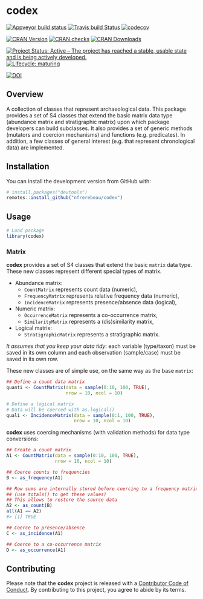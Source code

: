 
<!-- README.md is generated from README.Rmd. Please edit that file -->

# codex

<!-- badges: start -->

[![Appveyor build
status](https://ci.appveyor.com/api/projects/status/7xt157mqcny0pht1?svg=true)](https://ci.appveyor.com/project/nfrerebeau/codex)
[![Travis build
Status](https://travis-ci.org/nfrerebeau/codex.svg?branch=master)](https://travis-ci.org/nfrerebeau/codex)
[![codecov](https://codecov.io/gh/nfrerebeau/codex/branch/master/graph/badge.svg)](https://codecov.io/gh/nfrerebeau/codex)

[![CRAN
Version](http://www.r-pkg.org/badges/version/codex)](https://cran.r-project.org/package=codex)
[![CRAN
checks](https://cranchecks.info/badges/worst/codex)](https://cran.r-project.org/web/checks/check_results_codex.html)
[![CRAN
Downloads](http://cranlogs.r-pkg.org/badges/codex)](https://cran.r-project.org/package=codex)

[![Project Status: Active – The project has reached a stable, usable
state and is being actively
developed.](https://www.repostatus.org/badges/latest/wip.svg)](https://www.repostatus.org/#wip)
[![Lifecycle:
maturing](https://img.shields.io/badge/lifecycle-experimental-orange.svg)](https://www.tidyverse.org/lifecycle/#experimental)

[![DOI](https://zenodo.org/badge/DOI/xxx.svg)](https://doi.org/xxx)
<!-- badges: end -->

## Overview

A collection of classes that represent archaeological data. This package
provides a set of S4 classes that extend the basic matrix data type
(abundance matrix and stratigraphic matrix) upon which package
developers can build subclasses. It also provides a set of generic
methods (mutators and coercion mechanisms) and functions
(e.g. predicates). In addition, a few classes of general interest
(e.g. that represent chronological data) are
implemented.

## Installation

<!--You can install the released version of **codex** from [CRAN](https://CRAN.R-project.org) with:


```r
install.packages("codex")
```

Or-->

You can install the development version from GitHub with:

``` r
# install.packages("devtools")
remotes::install_github("nfrerebeau/codex")
```

## Usage

``` r
# Load package
library(codex)
```

### Matrix

**codex** provides a set of S4 classes that extend the basic `matrix`
data type. These new classes represent different special types of
matrix.

  - Abundance matrix:
      - `CountMatrix` represents count data (numeric),
      - `FrequencyMatrix` represents relative frequency data (numeric),
      - `IncidenceMatrix` represents presence/absence data (logical),
  - Numeric matrix:
      - `OccurrenceMatrix` represents a co-occurrence matrix,
      - `SimilarityMatrix` represents a (dis)similarity matrix,
  - Logical matrix:
      - `StratigraphicMatrix` represents a stratigraphic matrix.

*It assumes that you keep your data tidy*: each variable (type/taxon)
must be saved in its own column and each observation (sample/case) must
be saved in its own row.

These new classes are of simple use, on the same way as the base
`matrix`:

``` r
## Define a count data matrix
quanti <- CountMatrix(data = sample(0:10, 100, TRUE),
                      nrow = 10, ncol = 10)

# Define a logical matrix
# Data will be coerced with as.logical()
quali <- IncidenceMatrix(data = sample(0:1, 100, TRUE),
                         nrow = 10, ncol = 10)
```

**codex** uses coercing mechanisms (with validation methods) for data
type conversions:

``` r
## Create a count matrix
A1 <- CountMatrix(data = sample(0:10, 100, TRUE),
                  nrow = 10, ncol = 10)

## Coerce counts to frequencies
B <- as_frequency(A1)

## Row sums are internally stored before coercing to a frequency matrix
## (use totals() to get these values)
## This allows to restore the source data
A2 <- as_count(B)
all(A1 == A2)
#> [1] TRUE

## Coerce to presence/absence
C <- as_incidence(A1)

## Coerce to a co-occurrence matrix
D <- as_occurrence(A1)
```

## Contributing

Please note that the **codex** project is released with a [Contributor
Code of
Conduct](https://github.com/nfrerebeau/codex/blob/master/.github/CODE_OF_CONDUCT.md).
By contributing to this project, you agree to abide by its terms.

